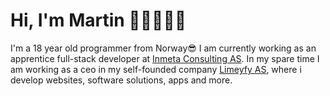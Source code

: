 # Hi, I'm Martin 👋🏼👨🏻‍💻

I'm a 18 year old programmer from Norway😎 I am currently working as an apprentice full-stack developer at [Inmeta Consulting AS](https://inmeta.no/). In my spare time I am working as a ceo in my self-founded company [Limeyfy AS](https://limeyfy.no), where i develop websites, software solutions, apps and more.
